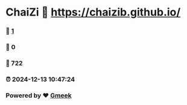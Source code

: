 # ChaiZi :link: https://chaizib.github.io/ 
### :page_facing_up: [1](https://chaizib.github.io//tag.html) 
### :speech_balloon: 0 
### :hibiscus: 722 
### :alarm_clock: 2024-12-13 10:47:24 
### Powered by :heart: [Gmeek](https://github.com/Meekdai/Gmeek)

